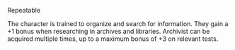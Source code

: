 Repeatable

The character is trained to organize and search for information. They gain a +1 bonus when researching in archives and libraries. Archivist can be acquired multiple times, up to a maximum bonus of +3 on relevant tests.